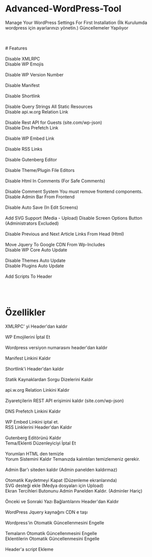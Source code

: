 # Advanced-WordPress-Tool
Manage Your WordPress Settings For First Installation
(İlk Kurulumda wordpress için ayarlarınızı yönetin.)
 Güncellemeler Yapılıyor
 
 <br />	 <br />	
# Features <br />	
  Disable XMLRPC <br />	
  Disable WP Emojis <br />	
  Disable WP Version Number <br />	
  Disable Manifest <br />	
  Disable Shortlink <br />	
  Disable Query Strings All Static Resources <br />	
  Disable api.w.org Relation Link <br />	
  Disable Rest API for Guests (site.com/wp-json) <br />	
  Disable Dns Prefetch Link <br />	
  Disable WP Embed Link <br />	
  Disable RSS Links <br />	
  Disable Gutenberg Editor <br />	
  Disable Theme/Plugin File Editors <br />	
  Disable Html In Comments (For Safe Comments) <br />	
  Disable Comment System	You must remove frontend components. <br />	
  Disable Admin Bar From Frontend <br />	
  Disable Auto Save (In Edit Screens) <br />	
  Add SVG Support (Media - Upload)
  Disable Screen Options Button (Administrators Excluded) <br />	
  Disable Previous and Next Article Links From Head (Html) <br />	
  Move Jquery To Google CDN From Wp-Includes <br />	
  Disable WP Core Auto Update <br />	
  Disable Themes Auto Update <br />	
  Disable Plugins Auto Update <br />	
  Add Scripts To Header <br />	
 <br />	 <br />	
# Özellikler  <br />	
  XMLRPC' yi Header'dan kaldır <br />	
  WP Emojilerini İptal Et <br />	
  Wordpress versiyon numarasını header'dan kaldır <br />	
  Manifest Linkini Kaldır <br />	
  Shortlink'i Header'dan kaldır <br />	
  Statik Kaynaklardan Sorgu Dizelerini Kaldır <br />	
  api.w.org Relation Linkini Kaldır <br />	
  Ziyaretçilerin REST API erişimini kaldır (site.com/wp-json) <br />	
  DNS Prefetch Linkini Kaldır <br />	
  WP Embed Linkini iptal et. <br />	
  RSS Linklerini Header'dan Kaldır <br />	
  Gutenberg Editörünü Kaldır <br />	
  Tema/Eklenti Düzenleyiciyi İptal Et <br />	
  Yorumları HTML den temizle <br />	
  Yorum Sistemini Kaldır	Temanızda kalıntıları temizlemeniz gerekir. <br />	
  Admin Bar'ı siteden kaldır (Admin panelden kaldırmaz) <br />	
  Otomatik Kaydetmeyi Kapat (Düzenleme ekranlarında) <br />	
  SVG desteği ekle (Medya dosyaları için Upload) <br />	
  Ekran Tercihleri Butonunu Admin Panelden Kaldır. (Adminler Hariç) <br />	
  Önceki ve Sonraki Yazı Bağlantılarını Header'dan Kaldır <br />	
  WordPress Jquery kaynağını CDN e taşı <br />	
  Wordpress'in Otomatik Güncellenmesini Engelle <br />	
  Temaların Otomatik Güncellenmesini Engelle <br />	
  Eklentilerin Otomatik Güncellenmesini Engelle <br />	
  Header'a script Ekleme <br />	